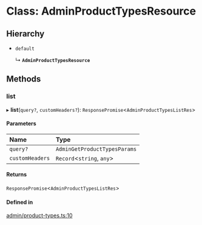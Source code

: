 # Class: AdminProductTypesResource

## Hierarchy

- `default`

  ↳ **`AdminProductTypesResource`**

## Methods

### list

▸ **list**(`query?`, `customHeaders?`): `ResponsePromise`<`AdminProductTypesListRes`\>

#### Parameters

| Name | Type |
| :------ | :------ |
| `query?` | `AdminGetProductTypesParams` |
| `customHeaders` | `Record`<`string`, `any`\> |

#### Returns

`ResponsePromise`<`AdminProductTypesListRes`\>

#### Defined in

[admin/product-types.ts:10](https://github.com/medusajs/medusa/blob/418ff2a33/packages/medusa-js/src/resources/admin/product-types.ts#L10)
